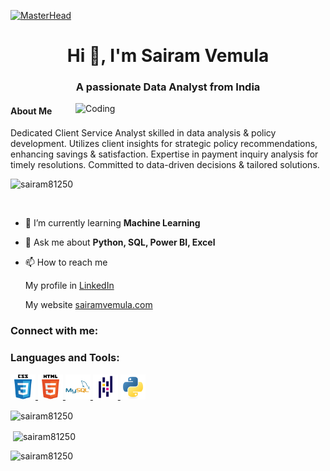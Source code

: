 [![MasterHead](https://www.saglobal.com/media/zoo/images/workforce-analytics-advantages-in-project-based-businesses-inside-banner_b80aa3418e9473e793f9d29f61a2ae44.jpg)](https://Sairam81250.io)
<h1 align="center">Hi 👋, I'm Sairam Vemula</h1>
<h3 align="center">A passionate Data Analyst from India</h3>
<img align="right" alt="Coding" width="400" src="https://sithcomputers.com/wp-content/uploads/2023/03/Data-Science.gif")>

<h4>About Me</h4>

Dedicated Client Service Analyst skilled in data analysis &amp; policy development. Utilizes client insights for strategic policy recommendations, enhancing savings &amp; satisfaction. Expertise in payment inquiry analysis for timely resolutions. Committed to data-driven decisions &amp; tailored solutions.

<p align="left"> <img src="https://komarev.com/ghpvc/?username=sairam81250&label=Profile%20views&color=0e75b6&style=flat" alt="sairam81250" /> </p>

<p align="left"> <a href="https://twitter.com/" target="blank"><img src="https://img.shields.io/twitter/follow/?logo=twitter&style=for-the-badge" alt="" /></a> </p>

- 🌱 I’m currently learning **Machine Learning**

- 💬 Ask me about **Python, SQL, Power BI, Excel**

- 📫 How to reach me <p>My profile in [LinkedIn](https://www.linkedin.com/in/sairam-vemula-5bb065170)</p>
                      <p> My website [sairamvemula.com](https://sites.google.com/view/sairamvemula/home)</p>

<h3 align="left">Connect with me:</h3>
<p align="left">
</p>

<h3 align="left">Languages and Tools:</h3>
<p align="left"> <a href="https://www.w3schools.com/css/" target="_blank" rel="noreferrer"> <img src="https://raw.githubusercontent.com/devicons/devicon/master/icons/css3/css3-original-wordmark.svg" alt="css3" width="40" height="40"/> </a> <a href="https://www.w3.org/html/" target="_blank" rel="noreferrer"> <img src="https://raw.githubusercontent.com/devicons/devicon/master/icons/html5/html5-original-wordmark.svg" alt="html5" width="40" height="40"/> </a> <a href="https://www.mysql.com/" target="_blank" rel="noreferrer"> <img src="https://raw.githubusercontent.com/devicons/devicon/master/icons/mysql/mysql-original-wordmark.svg" alt="mysql" width="40" height="40"/> </a> <a href="https://pandas.pydata.org/" target="_blank" rel="noreferrer"> <img src="https://raw.githubusercontent.com/devicons/devicon/2ae2a900d2f041da66e950e4d48052658d850630/icons/pandas/pandas-original.svg" alt="pandas" width="40" height="40"/> </a> <a href="https://www.python.org" target="_blank" rel="noreferrer"> <img src="https://raw.githubusercontent.com/devicons/devicon/master/icons/python/python-original.svg" alt="python" width="40" height="40"/> </a> </p>

<p><img align="center" src="https://github-readme-streak-stats.herokuapp.com/?user=sairam&" alt="sairam81250" /></p>

<p>&nbsp;<img align="center" src="https://github-readme-stats.vercel.app/api?username=sairam81250&show_icons=true&locale=en" alt="sairam81250" /></p>


<p><img align="left" src="https://github-readme-stats.vercel.app/api/top-langs?username=sairam81250&show_icons=true&locale=en&layout=compact" alt="sairam81250" /></p>





